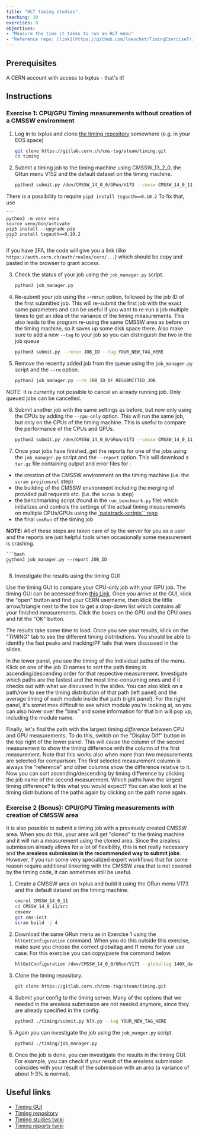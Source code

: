 ```yaml
---
title: "HLT timing studies"
teaching: 30
exercises: 0
objectives:
- "Measure the time it takes to run an HLT menu"
- "Reference repo: [link](https://github.com/loeschet/TimingExerciseTriggerHATS2023/blob/main/README.md)"
---
```


## Prerequisites

A CERN account with access to lxplus - that's it!

## Instructions

### Exercise 1: CPU/GPU Timing measurements without creation of a CMSSW environment

1. Log in to lxplus and clone [the timing repository](https://gitlab.cern.ch/cms-tsg/steam/timing) somewhere (e.g. in your EOS space)

    ```bash
    git clone https://gitlab.cern.ch/cms-tsg/steam/timing.git
    cd timing
    ```

2. Submit a timing job to the timing machine using CMSSW_13_2_0, the GRun menu V152 and the default dataset on the timing machine.

    ```bash
    python3 submit.py /dev/CMSSW_14_0_0/GRun/V173 --cmssw CMSSW_14_0_11 --tag YOUR_TAG_HERE
    ```

There is a possibility to require ```pip3 install tsgauth==0.10.2```
To fix that, use

    ```
    python3 -m venv venv
    source venv/bin/activate
    pip3 install --upgrade pip
    pip3 install tsgauth==0.10.2
    ```

If you have 2FA, the code will give you a link (like ```https://auth.cern.ch/auth/realms/cern/...```) which should be copy and pasted in the browser to grant access.

3. Check the status of your job using the `job_manager.py` script.

    ```bash
    python3 job_manager.py
    ```

4. Re-submit your job using the --rerun option, followed by the job ID of the first submitted job. This will re-submit the first job with the exact same parameters and can be useful if you want to re-run a job multiple times to get an idea of the variance of the timing measurements. This also leads to the program re-using the same CMSSW area as before on the timing machine, so it saves up some disk space there. Also make sure to add a new `--tag` to your job so you can distinguish the two in the job queue

    ```bash 
    python3 submit.py --rerun JOB_ID --tag YOUR_NEW_TAG_HERE
    ```

5. Remove the recently added job from the queue using the `job_manager.py` script and the `--rm` option.

    ```bash
    python3 job_manager.py --rm JOB_ID_OF_RESUBMITTED_JOB
    ```

NOTE: It is currently not possible to cancel an already running job. Only queued jobs can be cancelled.

6. Submit another job with the same settings as before, but now only using the CPUs by adding the `--cpu-only` option. This will run the same job, but only on the CPUs of the timing machine. This is useful to compare the performance of the CPUs and GPUs.

    ```bash
    python3 submit.py /dev/CMSSW_14_0_0/GRun/V173 --cmssw CMSSW_14_0_11 --cpu-only --tag YOUR_CPU_JOB_TAG_HERE
    ```

7. Once your jobs have finished, get the reports for one of the jobs using the `job_manager.py` script and the `--report` option. This will download a `tar.gz` file containing output and error files for :

- the creation of the CMSSW environment on the timing machine (i.e. the `scram proj`/`cmsrel` step)
- the building of the CMSSW environment including the merging of provided pull requests etc. (i.e. the `scram b` step)
- the benchmarking script (found in the `run_benchmark.py` file) which initializes and controls the settings of the actual timing measurements on multiple CPUs/GPUs using the [`patatrack-scripts`` repo](https://github.com/cms-patatrack/patatrack-scripts)
- the final `cmsRun` of the timing job

**NOTE:** All of these steps are taken care of by the server for you as a user and the reports are just helpful tools when occasionally some measurement is crashing.

    ```bash
    python3 job_manager.py --report JOB_ID
    ```

8. Investigate the results using the timing GUI

Use the timing GUI to compare your CPU-only job with your GPU job. The timing GUI can be accessed from [this Link](https://timing-gui-tsg-steam.app.cern.ch/). Once you arrive at the GUI, klick the "open" button and find your CERN username, then klick the little arrow/triangle next to the box to get a drop-down list which contains all your finished measurements. Click the boxes on the GPU and the CPU ones and hit the "OK" button.

The results take some time to load. Once you see your results, klick on the "TIMING" tab to see the different timing distributions. You should be able to identify the fast peaks and tracking/PF tails that were discussed in the slides.

In the lower panel, you see the timing of the individual paths of the menu. Klick on one of the job ID names to sort the path timing in ascending/descending order for that respective measurement. Investigate which paths are the fastest and the most time-consuming ones and if it checks out with what we discussed in the slides. You can also klick on a path/row to see the timing distribution of that path (left panel) and the average timing of each module inside that path (right panel). For the right panel, it's sometimes difficult to see which module you're looking at, so you can also hover over the "bins" and some information for that bin will pop up, including the module name.

Finally, let's find the path with the largest timing *difference* between CPU and GPU measurements. To do this, switch on the "Display Diff" button in the top right of the lower panel. This will cause the column of the second measurement to show the timing difference with the column of the first measurement. Note that this works also when more than two measurements are selected for comparison: The first selected measurement column is always the "reference" and other columns show the difference relative to it. Now you can sort ascending/descending by timing difference by clicking the job name of the second measurement. Which paths have the largest timing difference? Is this what you would expect? You can also look at the timing distributions of the paths again by clicking on the path name again.

### Exercise 2 (Bonus): CPU/GPU Timing measurements *with* creation of CMSSW area

It is also possible to submit a timing job with a previously created CMSSW area. When you do this, your area will get "cloned" to the timing machine and it will run a measurement using the cloned area. Since the arealess submission already allows for a lot of flexibility, this is not really necessary and **the arealess submission is the recommended way to submit jobs**. However, if you run some very specialized expert workflows that for some reason require additional tinkering with the CMSSW area that is not covered by the timing code, it can sometimes still be useful.

1. Create a CMSSW area on lxplus and build it using the GRun menu V173 and the default dataset on the timing machine. 

    ```bash
    cmsrel CMSSW_14_0_11
    cd CMSSW_14_0_11/src
    cmsenv
    git cms-init
    scram build -j 4
    ```

2. Download the same GRun menu as in Exercise 1 using the `hltGetConfiguration` command. When you do this outside this exercise, make sure you choose the correct globaltag and l1 menu for your use case. For this exercise you can copy/paste the command below.

    ```bash
    hltGetConfiguration /dev/CMSSW_14_0_0/GRun/V173 --globaltag 140X_dataRun3_HLT_v3 --data --process TIMING --full --offline --output minimal --type GRun --max-events 20000 --era Run3 --timing --l1 L1Menu_Collisions2024_v1_3_0-d1_xml > hlt.py
    ```
3. Clone the timing repository.

    ```bash
    git clone https://gitlab.cern.ch/cms-tsg/steam/timing.git
    ```

4. Submit your config to the timing server. Many of the options that we needed in the arealess submission are not needed anymore, since they are already specified in the config.

    ```bash
    python3 ./timing/submit.py hlt.py --tag YOUR_NEW_TAG_HERE
    ```

5. Again you can investigate the job using the `job_manger.py` script.

    ```bash
    python3 ./timing/job_manager.py
    ```

6. Once the job is done, you can investigate the results in the timing GUI. For example, you can check if your result of the arealess submission coincides with your result of the submission with an area (a variance of about 1-3% is normal).


## Useful links

- [Timing GUI](https://timing-gui-tsg-steam.app.cern.ch/)
- [Timing repository](https://gitlab.cern.ch/cms-tsg/steam/timing)
- [Timing studies twiki](https://twiki.cern.ch/twiki/bin/viewauth/CMS/TriggerStudiesTiming)
- [Timing reports twiki](https://twiki.cern.ch/twiki/bin/viewauth/CMS/HLTCpuTimingReports2023)



